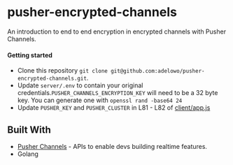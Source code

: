 # pusher-encrypted-channels

An introduction to end to end encryption in encrypted channels with Pusher Channels.


#### Getting started

- Clone this repository `git clone git@github.com:adelowo/pusher-encrypted-channels.git`.
- Update `server/.env` to contain your original credentials.`PUSHER_CHANNELS_ENCRYPTION_KEY` will need to be a 32 byte key. You
can generate one with `openssl rand -base64 24`
- Update `PUSHER_KEY` and `PUSHER_CLUSTER` in L81 - L82 of [client/app.js](https://github.com/adelowo/pusher-encrypted-channels/blob/master/client/app.js#L81-L82)

## Built With

- [Pusher Channels](https://pusher.com/channels) - APIs to enable devs building realtime features.
- Golang
